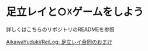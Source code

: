 # 足立レイと○☓ゲームをしよう

詳しくはこちらのリポジトリのREADMEを参照

[AikawaYuduki/ReiLog: 足立レイ合同のおまけ](https://github.com/AikawaYuduki/ReiLog)
